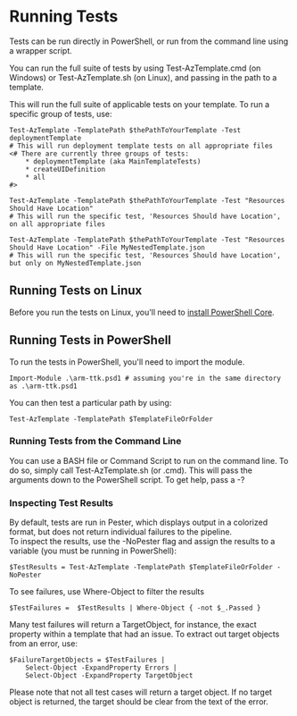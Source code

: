 ﻿# Running Tests

Tests can be run directly in PowerShell, or run from the command line using a wrapper script.

You can run the full suite of tests by using Test-AzTemplate.cmd (on Windows) or Test-AzTemplate.sh (on Linux), and passing in the path to a template.

This will run the full suite of applicable tests on your template.  To run a specific group of tests, use:

    Test-AzTemplate -TemplatePath $thePathToYourTemplate -Test deploymentTemplate 
    # This will run deployment template tests on all appropriate files
    <# There are currently three groups of tests:
        * deploymentTemplate (aka MainTemplateTests)
        * createUIDefinition
        * all
    #>
    
    Test-AzTemplate -TemplatePath $thePathToYourTemplate -Test "Resources Should Have Location" 
    # This will run the specific test, 'Resources Should have Location', on all appropriate files

    Test-AzTemplate -TemplatePath $thePathToYourTemplate -Test "Resources Should Have Location" -File MyNestedTemplate.json 
    # This will run the specific test, 'Resources Should have Location', but only on MyNestedTemplate.json        

## Running Tests on Linux

Before you run the tests on Linux, you'll need to [install PowerShell Core](https://docs.microsoft.com/en-us/powershell/scripting/install/installing-powershell-core-on-linux?view=powershell-6).

## Running Tests in PowerShell

To run the tests in PowerShell, you'll need to import the module.

    Import-Module .\arm-ttk.psd1 # assuming you're in the same directory as .\arm-ttk.psd1

You can then test a particular path by using:

    Test-AzTemplate -TemplatePath $TemplateFileOrFolder

### Running Tests from the Command Line

You can use a BASH file or Command Script to run on the command line.  To do so, simply call Test-AzTemplate.sh (or .cmd).  This will pass the arguments down to the PowerShell script.  To get help, pass a -?

### Inspecting Test Results

By default, tests are run in Pester, which displays output in a colorized format, but does not return individual failures to the pipeline.  
To inspect the results, use the -NoPester flag and assign the results to a variable (you must be running in PowerShell):

    $TestResults = Test-AzTemplate -TemplatePath $TemplateFileOrFolder -NoPester

To see failures, use Where-Object to filter the results

    $TestFailures =  $TestResults | Where-Object { -not $_.Passed }

Many test failures will return a TargetObject, for instance, the exact property within a template that had an issue.  To extract out target objects from an error, use:

    $FailureTargetObjects = $TestFailures |
        Select-Object -ExpandProperty Errors | 
        Select-Object -ExpandProperty TargetObject

Please note that not all test cases will return a target object.  If no target object is returned, the target should be clear from the text of the error.

